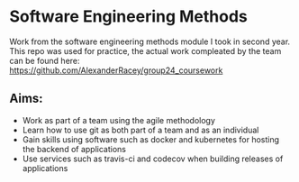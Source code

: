 # Software Engineering Methods

Work from the software engineering methods module I took in second year.   
This repo was used for practice, the actual work compleated by the team can be found here: 
https://github.com/AlexanderRacey/group24_coursework

## Aims:
* Work as part of a team using the agile methodology
* Learn how to use git as both part of a team and as an individual
* Gain skills using software such as docker and kubernetes for hosting the backend of applications
* Use services such as travis-ci and codecov when building releases of applications